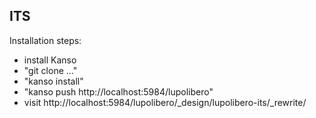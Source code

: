 ## ITS ##

Installation steps:
- install Kanso
- "git clone ..."
- "kanso install"
- "kanso push http://localhost:5984/lupolibero"
- visit http://localhost:5984/lupolibero/_design/lupolibero-its/_rewrite/
